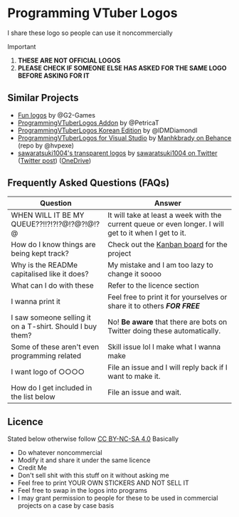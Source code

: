 # Programming VTuber Logos

I share these logo so people can use it noncommercially

> [!IMPORTANT]
>
> 1. **THESE ARE NOT OFFICIAL LOGOS**
> 2. **PLEASE CHECK IF SOMEONE ELSE HAS ASKED FOR THE SAME LOGO BEFORE ASKING FOR IT**

## Similar Projects

- [Fun logos](https://github.com/G2-Games/fun-logos) by @G2-Games
- [ProgrammingVTuberLogos Addon](https://github.com/PetricaT/ProgrammingVTuberLogos-Addon) by @PetricaT
- [ProgrammingVTuberLogos Korean Edition](https://github.com/lDMDiamondl/ProgrammingVTuberLogosKR/) by @lDMDiamondl
- [ProgrammingVTuberLogos for Visual Studio](https://github.com/hvpexe/ProgrammingVTuberLogos-VisualStudio/) by [Manhkbrady on Behance](https://www.behance.net/Manhkbrady) (repo by @hvpexe)
- [sawaratsuki1004's transparent logos](https://github.com/SAWARATSUKI/KawaiiLogos) by [sawaratsuki1004 on Twitter](https://twitter.com/sawaratsuki1004) ([Twitter post](https://twitter.com/sawaratsuki1004/status/1782079506083381657)) ([OneDrive](https://onedrive.live.com/?id=4B3290FB3CEB441A!9144&resid=4B3290FB3CEB441A!9144&ithint=folder&authkey=!ADkelorAY-HPbS4&cid=4b3290fb3ceb441a))

## Frequently Asked Questions (FAQs)

| Question                                                  | Answer                                                                                                 |
| --------------------------------------------------------- | ------------------------------------------------------------------------------------------------------ |
| WHEN WILL IT BE MY QUEUE??!!?!?!?@!?@?!@!?@               | It will take at least a week with the current queue or even longer. I will get to it when I get to it. |
| How do I know things are being kept track?                | Check out the [Kanban board](https://github.com/users/Aikoyori/projects/1/views/1) for the project     |
| Why is the READMe capitalised like it does?               | My mistake and I am too lazy to change it soooo                                                        |
| What can I do with these                                  | Refer to the licence section                                                                           |
| I wanna print it                                          | Feel free to print it for yourselves or share it to others ***FOR FREE***                              |
| I saw someone selling it on a T-shirt. Should I buy them? | No! **Be aware** that there are bots on Twitter doing these automatically.                             |
| Some of these aren't even programming related             | Skill issue lol I make what I wanna make                                                               |
| I want logo of ○○○○                                       | File an issue and I will reply back if I want to make it.                                              |
| How do I get included in the list below                   | File an issue and wait.                                                                                |

## Licence

Stated below otherwise follow [CC BY-NC-SA 4.0](./LICENSE.md)
Basically

- Do whatever noncommercial
- Modify it and share it under the same licence
- Credit Me
- Don't sell shit with this stuff on it without asking me
- Feel free to print YOUR OWN STICKERS AND NOT SELL IT
- Feel free to swap in the logos into programs
- I may grant permission to people for these to be used in commercial projects on a case by case basis
